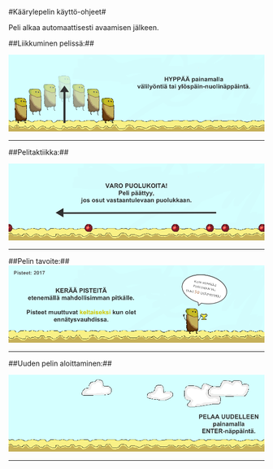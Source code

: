 #Käärylepelin käyttö-ohjeet#



Peli alkaa automaattisesti avaamisen jälkeen.


##Liikkuminen pelissä:##

![Liikkuminen](https://github.com/nullkaaryle/kaarylepeli/blob/master/dokumentaatio/kayttoOhjeKuvat/ohjeLiikkuminen.png)

* * *

##Pelitaktiikka:##

![Viholliset](https://github.com/nullkaaryle/kaarylepeli/blob/master/dokumentaatio/kayttoOhjeKuvat/ohjeViholliset.png)

* * *

##Pelin tavoite:##
![Voittaminen](https://github.com/nullkaaryle/kaarylepeli/blob/master/dokumentaatio/kayttoOhjeKuvat/ohjeVoittaminen.png)

* * *

##Uuden pelin aloittaminen:##

![UusiPeli](https://github.com/nullkaaryle/kaarylepeli/blob/master/dokumentaatio/kayttoOhjeKuvat/ohjeUusiPeli.png)

* * *
